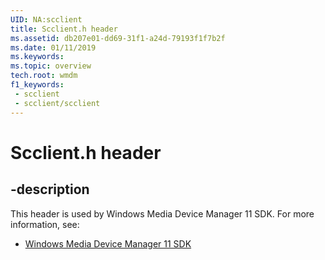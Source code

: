 ```yaml
---
UID: NA:scclient
title: Scclient.h header
ms.assetid: db207e01-dd69-31f1-a24d-79193f1f7b2f
ms.date: 01/11/2019
ms.keywords: 
ms.topic: overview
tech.root: wmdm
f1_keywords:
 - scclient
 - scclient/scclient
---
```


# Scclient.h header


## -description

This header is used by Windows Media Device Manager 11 SDK. For more information, see:

- [Windows Media Device Manager 11 SDK](../_wmdm/index.md)

